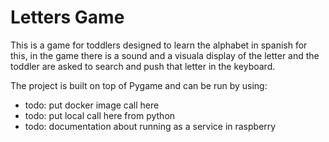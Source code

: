 
# Letters Game

This is a game for toddlers designed to learn the alphabet in spanish
for this, in the game there is a sound and a visuala display of the letter
and the toddler are asked to search and push that letter in the keyboard. 


The project is built on top of Pygame and can be run by using: 

- todo: put docker image call here
- todo: put local call here from python
- todo: documentation about running as a service in raspberry

